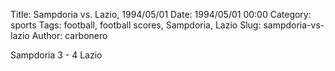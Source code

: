 Title: Sampdoria vs. Lazio, 1994/05/01
Date: 1994/05/01 00:00
Category: sports
Tags: football, football scores, Sampdoria, Lazio
Slug: sampdoria-vs-lazio
Author: carbonero


Sampdoria 3 - 4 Lazio
